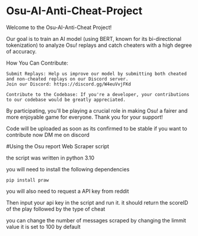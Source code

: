 # Osu-AI-Anti-Cheat-Project

Welcome to the Osu-AI-Anti-Cheat Project!

Our goal is to train an AI model (using BERT, known for its bi-directional tokenization) to analyze Osu! replays and catch cheaters with a high degree of accuracy.

How You Can Contribute: 

    Submit Replays: Help us improve our model by submitting both cheated and non-cheated replays on our Discord server.
    Join our Discord: https://discord.gg/W4euVvjFKd

    Contribute to the Codebase: If you're a developer, your contributions to our codebase would be greatly appreciated.
   
By participating, you'll be playing a crucial role in making Osu! a fairer and more enjoyable game for everyone. Thank you for your support!

Code will be uploaded as soon as its confirmed to be stable if you want to contribute now DM me on discord



#Using the Osu report Web Scraper script

the script was written in python 3.10

you will need to install the following dependencies 

    pip install praw

you will also need to request a API key from reddit

Then input your api key in the script and run it. it should return the scoreID of the play followed by the type of cheat

you can change the number of messages scraped by changing the limmit value it is set to 100 by default
